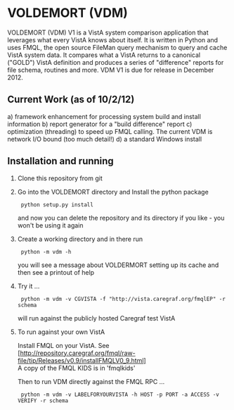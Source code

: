 VOLDEMORT (VDM)
===============
VOLDEMORT (VDM) V1 is a VistA system comparison application that leverages what every VistA knows about itself. It is written in Python and uses FMQL, the open source FileMan query mechanism to query and cache VistA system data. It compares what a VistA returns to a canonical ("GOLD") VistA definition and produces a series of "difference" reports for file schema, routines and more. VDM V1 is due for release in December 2012.

Current Work (as of 10/2/12)
----------------------------
a) framework enhancement for processing system build and install information
b) report generator for a "build difference" report
c) optimization (threading) to speed up FMQL calling. The current VDM is network I/O bound (too much detail!)
d) a standard Windows install

Installation and running
------------------------
1. Clone this repository from git

2. Go into the VOLDEMORT directory and Install the python package

        python setup.py install

   and now you can delete the repository and its directory if you like - you won't be using it again

3. Create a working directory and in there run

        python -m vdm -h

   you will see a message about VOLDERMORT setting up its cache and then see a printout of help

4. Try it ...

        python -m vdm -v CGVISTA -f "http://vista.caregraf.org/fmqlEP" -r schema  
   will run against the publicly hosted Caregraf test VistA

5. To run against your own VistA

   Install FMQL on your VistA. See  
[http://repository.caregraf.org/fmql/raw-file/tip/Releases/v0.9/installFMQLV0_9.html]   
   A copy of the FMQL KIDS is in 'fmqlkids'

   Then to run VDM directly against the FMQL RPC ...  

        python -m vdm -v LABELFORYOURVISTA -h HOST -p PORT -a ACCESS -v VERIFY -r schema

